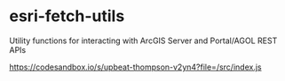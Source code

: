 # esri-fetch-utils
Utility functions for interacting with ArcGIS Server and Portal/AGOL REST APIs

https://codesandbox.io/s/upbeat-thompson-v2yn4?file=/src/index.js
